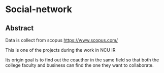 # Social-network

## Abstract

Data is collect from scopus https://www.scopus.com/

This is one of the projects during the work in NCU IR

Its origin goal is to find out the coauthor in the same field 
so that both the college faculty and business can find the one they want to collaborate.
